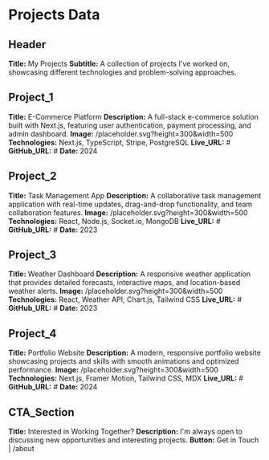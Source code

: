 # Projects Data

## Header
**Title:** My Projects
**Subtitle:** A collection of projects I've worked on, showcasing different technologies and problem-solving approaches.

## Project_1
**Title:** E-Commerce Platform
**Description:** A full-stack e-commerce solution built with Next.js, featuring user authentication, payment processing, and admin dashboard.
**Image:** /placeholder.svg?height=300&width=500
**Technologies:** Next.js, TypeScript, Stripe, PostgreSQL
**Live_URL:** #
**GitHub_URL:** #
**Date:** 2024

## Project_2
**Title:** Task Management App
**Description:** A collaborative task management application with real-time updates, drag-and-drop functionality, and team collaboration features.
**Image:** /placeholder.svg?height=300&width=500
**Technologies:** React, Node.js, Socket.io, MongoDB
**Live_URL:** #
**GitHub_URL:** #
**Date:** 2023

## Project_3
**Title:** Weather Dashboard
**Description:** A responsive weather application that provides detailed forecasts, interactive maps, and location-based weather alerts.
**Image:** /placeholder.svg?height=300&width=500
**Technologies:** React, Weather API, Chart.js, Tailwind CSS
**Live_URL:** #
**GitHub_URL:** #
**Date:** 2023

## Project_4
**Title:** Portfolio Website
**Description:** A modern, responsive portfolio website showcasing projects and skills with smooth animations and optimized performance.
**Image:** /placeholder.svg?height=300&width=500
**Technologies:** Next.js, Framer Motion, Tailwind CSS, MDX
**Live_URL:** #
**GitHub_URL:** #
**Date:** 2024

## CTA_Section
**Title:** Interested in Working Together?
**Description:** I'm always open to discussing new opportunities and interesting projects.
**Button:** Get in Touch | /about
